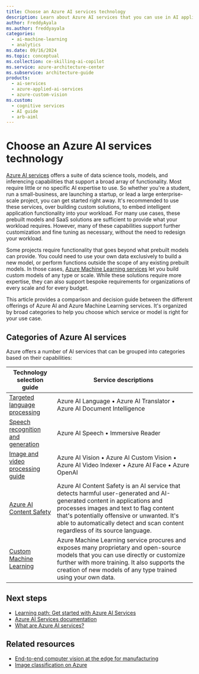 ```yaml
---
title: Choose an Azure AI services technology
description: Learn about Azure AI services that you can use in AI applications and data flows. Choose the appropriate service for your use case.
author: FreddyAyala
ms.author: freddyayala
categories:
  - ai-machine-learning
  - analytics
ms.date: 09/16/2024
ms.topic: conceptual
ms.collection: ce-skilling-ai-copilot
ms.service: azure-architecture-center
ms.subservice: architecture-guide
products:
  - ai-services
  - azure-applied-ai-services
  - azure-custom-vision
ms.custom:
  - cognitive services
  - AI guide
  - arb-aiml
---
```


# Choose an Azure AI services technology

[Azure AI services](/azure/ai-services/what-are-ai-services) offers a suite of data science tools, models, and inferencing capabilities that support a broad array of functionality. Most require little or no specific AI expertise to use. So whether you're a student, run a small-business, are launching a startup, or lead a large enterprise-scale project, you can get started right away. It's recommended to use these services, over building custom solutions, to embed intelligent application functionality into your workload. For many use cases, these prebuilt models and SaaS solutions are sufficient to provide what your workload requires. However, many of these capabilities support further customization and fine tuning as necessary, without the need to redesign your workload.

Some projects require functionality that goes beyond what prebuilt models can provide. You could need to use your own data exclusively to build a new model, or perform functions outside the scope of any existing prebuilt models. In those cases, [Azure Machine Learning services](/azure/machine-learning) let you build custom models of any type or scale. While these solutions require more expertise, they can also support bespoke requirements for organizations of every scale and for every budget.

This article provides a comparison and decision guide between the different offerings of Azure AI and Azure Machine Learning services. It's organized by broad categories to help you choose which service or model is right for your use case.

## Categories of Azure AI services

Azure offers a number of AI services that can be grouped into categories based on their capabilities:

| Technology selection guide | Service descriptions |
| --- | --- |
| [Targeted language processing](../ai-services/targeted-language-processing.md) | Azure AI Language &bullet; Azure AI Translator &bullet; Azure AI Document Intelligence |
| [Speech recognition and generation](../ai-services/speech-recognition-generation.md) | Azure AI Speech &bullet; Immersive Reader |
| [Image and video processing guide](../ai-services/image-video-processing.md) | Azure AI Vision &bullet; Azure AI Custom Vision &bullet; Azure AI Video Indexer &bullet; Azure AI Face &bullet; Azure OpenAI|
| [Azure AI Content Safety](/azure/ai-services/content-safety/) | Azure AI Content Safety is an AI service that detects harmful user-generated and AI-generated content in applications and processes images and text to flag content that's potentially offensive or unwanted. It's able to automatically detect and scan content regardless of its source language. |
| [Custom Machine Learning](/azure/machine-learning/overview-what-is-azure-machine-learning) | Azure Machine Learning service procures and exposes many proprietary and open-source models that you can use directly or customize further with more training. It also supports the creation of new models of any type trained using your own data. |

## Next steps

- [Learning path: Get started with Azure AI Services](/training/paths/get-started-azure-ai/)
- [Azure AI Services documentation](/azure/ai-services/)
- [What are Azure AI services?](/azure/ai-services/what-are-ai-services)

## Related resources

- [End-to-end computer vision at the edge for manufacturing](../../reference-architectures/ai/end-to-end-smart-factory.yml)
- [Image classification on Azure](../../example-scenario/ai/intelligent-apps-image-processing.yml)
